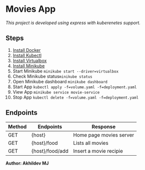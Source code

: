 # Movies App

_This project is developed using express with kuberenetes support._

## Steps

1. [Install Docker](https://www.docker.com/products/docker-desktop)
2. [Install Kubectl](https://kubernetes.io/docs/tasks/tools)
3. [Install Virtualbox](https://minikube.sigs.k8s.io/docs/start)
4. [Install Minikube](https://www.virtualbox.org/wiki/Downloads)
5. Start Minikube `minikube start --driver=virtualbox`
6. Check Minikube status`minikube status`
7. Open Minikube dashboard `minikube dashboard`
8. Start App `kubectl apply -f=volume.yaml -f=deployment.yaml`
9. View App `minikube service movie-service `
10. Stop App `kubectl delete -f=volume.yaml -f=deployment.yaml`

## Endpoints

| Method | Endpoints       | Response                |
| ------ | --------------- | ----------------------- |
| GET    | {host}          | Home page movies server |
| GET    | {host}/food     | Lists all movies        |
| GET    | {host}/food/add | Insert a movie recipie  |

**Author: Akhildev MJ**
